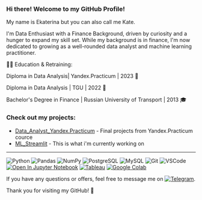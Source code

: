 ### Hi there! Welcome to my GitHub Profile!
My name is Ekaterina but you can also call me Kate.

I'm  Data Enthusiast with a Finance Background, driven by curiosity and a hunger to expand my skill set. While my background is in finance, I'm now dedicated to growing as a well-rounded data analyst and machine learning practitioner.

👩‍🎓 Education & Retraining:

Diploma in Data Analysis| Yandex.Practicum | 2023 📜

Diploma in Data Analysis | TGU | 2022 📜

Bachelor's Degree in Finance | Russian University of Transport | 2013 🎓

### Check out my projects:
- [Data_Analyst_Yandex.Practicum](https://github.com/Bukhanastyuk/Data_Analyst_Yandex.Practicum.git) - Final projects from Yandex.Practicum cource
- [ML_Streamlit](https://github.com/Bukhanastyuk/ML_Streamlit.git) - This is what i'm currently working on

***
![Python](https://img.shields.io/badge/-Python-3776AB?logo=python&logoColor=white)
![Pandas](https://img.shields.io/badge/-Pandas-150458?logo=pandas&logoColor=white)
![NumPy](https://img.shields.io/badge/-NumPy-013243?logo=numpy&logoColor=white)
![PostgreSQL](https://img.shields.io/badge/-PostgreSQL-336791?logo=postgresql&logoColor=white)
![MySQL](https://img.shields.io/badge/-MySQL-4479A1?logo=mysql&logoColor=white)
![Git](https://img.shields.io/badge/-Git-F05032?logo=git&logoColor=white)
![VSCode](https://img.shields.io/badge/-VSCode-007ACC?logo=visual-studio-code&logoColor=white)
[![Open In Jupyter Notebook](https://img.shields.io/badge/Open%20In-Jupyter%20Notebook-orange?logo=Jupyter)](your-notebook-link.ipynb)
[![Tableau](https://img.shields.io/badge/Tableau-Visualizations-blue?logo=Tableau)](your-tableau-profile-link)
[![Google Colab](https://img.shields.io/badge/Google%20Colab-Open%20In%20Colab-orange?logo=Google-Colab)](your-colab-notebook-link.ipynb)


If you have any questions or offers, feel free to message me on [![Telegram](https://img.shields.io/badge/-Telegram-2CA5E0?style=flat&logo=telegram&logoColor=white)](https://t.me/bukhanastyuk).


Thank you for visiting my GitHub! 🚀 
